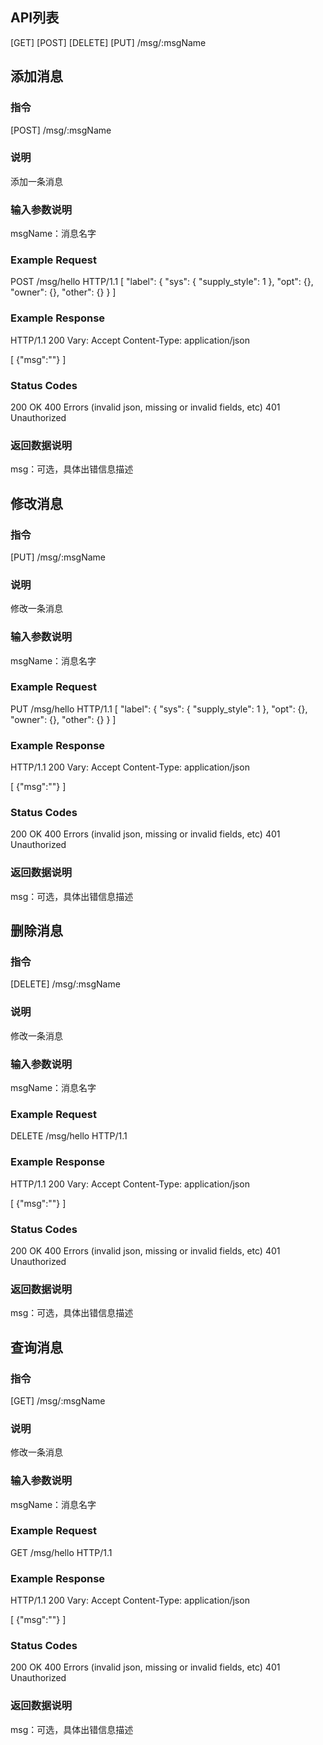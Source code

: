 
## API列表 ##
[GET] [POST] [DELETE] [PUT] /msg/:msgName
## 添加消息 ##
### 指令 ###
[POST] /msg/:msgName
### 说明 ###
添加一条消息
### 输入参数说明 ###
msgName：消息名字
### Example Request ###
POST /msg/hello HTTP/1.1 
[
    "label": {
          "sys": {
                   "supply_style": 1
                 },
          "opt": {},
          "owner": {},
          "other": {}
          }
]
### Example Response ###
HTTP/1.1 200 
Vary: Accept 
Content-Type: application/json

[
    {"msg":""}
]

### Status Codes ###
200 OK
400 Errors (invalid json, missing or invalid fields, etc) 
401 Unauthorized

### 返回数据说明 ###
msg：可选，具体出错信息描述

## 修改消息 ##
### 指令 ###
[PUT]   /msg/:msgName
### 说明 ###
修改一条消息
### 输入参数说明 ###
msgName：消息名字
### Example Request ###
PUT /msg/hello HTTP/1.1 
[
    "label": {
          "sys": {
                   "supply_style": 1
                 },
          "opt": {},
          "owner": {},
          "other": {}
          }
]
### Example Response ###
HTTP/1.1 200 
Vary: Accept 
Content-Type: application/json

[
    {"msg":""}
]

### Status Codes ###
200 OK
400 Errors (invalid json, missing or invalid fields, etc) 
401 Unauthorized

### 返回数据说明 ###
msg：可选，具体出错信息描述

## 删除消息 ##
### 指令 ###
[DELETE]   /msg/:msgName
### 说明 ###
修改一条消息
### 输入参数说明 ###
msgName：消息名字
### Example Request ###
DELETE /msg/hello HTTP/1.1 

### Example Response ###
HTTP/1.1 200 
Vary: Accept 
Content-Type: application/json

[
    {"msg":""}
]

### Status Codes ###
200 OK
400 Errors (invalid json, missing or invalid fields, etc) 
401 Unauthorized

### 返回数据说明 ###
msg：可选，具体出错信息描述


## 查询消息 ##
### 指令 ###
[GET]   /msg/:msgName
### 说明 ###
修改一条消息
### 输入参数说明 ###
msgName：消息名字
### Example Request ###
GET /msg/hello HTTP/1.1 

### Example Response ###
HTTP/1.1 200 
Vary: Accept 
Content-Type: application/json

[
    {"msg":""}
]

### Status Codes ###
200 OK
400 Errors (invalid json, missing or invalid fields, etc) 
401 Unauthorized

### 返回数据说明 ###
msg：可选，具体出错信息描述

